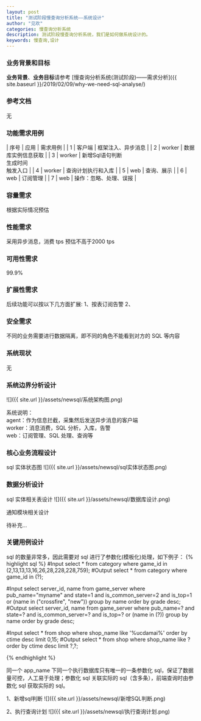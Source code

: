 ```yaml
---
layout: post
title: "测试阶段慢查询分析系统——系统设计"
author: "见欢"
categories: 慢查询分析系统
description: 测试阶段慢查询分析系统，我们是如何做系统设计的。
keywords: 慢查询,设计
---
```

### 业务背景和目标
**业务背景**、**业务目标**请参考 [慢查询分析系统(测试阶段)——需求分析]({{ site.baseurl }}/2019/02/09/why-we-need-sql-analyse/) 
### 参考文档
  无
### 功能需求用例

| 序号 | 应用 | 需求用例 |
| 1 | 客户端 | 框架注入、异步消息 |
| 2 | worker | 数据库实例信息获取 |
| 3 | worker | 新增Sql语句判断<br>生成时间<br>触发入口 |
| 4 | worker | 查询计划执行和入库 |
| 5 | web | 查询、展示 |
| 6 | web | 订阅管理 |
| 7 | web | 操作：忽略、处理、误报 |

### 容量需求
  根据实际情况预估
### 性能需求
  采用异步消息，消费 tps 预估不高于2000 tps
### 可用性需求
  99.9%
### 扩展性需求
  后续功能可以按以下几方面扩展:
  1、按表订阅告警
  2、
### 安全需求
  不同的业务需要进行数据隔离，即不同的角色不能看到对方的 SQL 等内容
### 系统现状
  无
### 系统边界分析设计
![]({{ site.url }}/assets/newsql/系统架构图.png) 

系统说明：  
agent：作为信息拦截，采集然后发送异步消息的客户端  
worker：消息消费，SQL 分析，入库，告警  
web：订阅管理、SQL 处理、查询等

### 核心业务流程设计
sql 实体状态图
![]({{ site.url }}/assets/newsql/sql实体状态图.png) 
### 数据分析设计
sql 实体相关表设计
![]({{ site.url }}/assets/newsql/数据库设计.png) 

通知模块相关设计  

待补充...

### 关键用例设计
sql 的数量非常多，因此需要对 sql 进行了参数化(模板化)处理，如下例子：
{% highlight sql %}
#Input
select * from category where game_id in (2,13,13,13,16,26,28,228,228,759);
#Output
select * from category where game_id in (?);

#Input
select server_id, name from game_server where pub_name="myname" and state=1 and is_common_server=2 and is_top=1 or (name in ("crossfire", "new")) group by name order by grade desc;
#Output
select server_id, name from game_server where pub_name=? and state=? and is_common_server=? and is_top=? or (name in (?)) group by name order by grade desc;

#Input
select * from shop where shop_name like '%ucdamai%' order by ctime desc limit 0,15;
#Output
select * from shop where shop_name like ? order by ctime desc limit ?,?;

{% endhighlight %}

同一个 app_name 下同一个执行数据库只有唯一的一条参数化 sql，保证了数据量可控，人工易于处理；参数化 sql 关联实际的 sql（含多条），前端查询时由参数化 sql 获取实际的 sql。

1、新增sql判断
![]({{ site.url }}/assets/newsql/新增SQL判断.png) 

2、执行查询计划
![]({{ site.url }}/assets/newsql/执行查询计划.png) 
